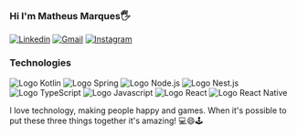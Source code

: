 ### Hi I'm Matheus Marques🖐️
[![Linkedin](https://img.shields.io/badge/LinkedIn-0077B5?style=for-the-badge&logo=linkedin&logoColor=white)](https://www.linkedin.com/in/matheus-marques-costa/)
[![Gmail](https://img.shields.io/badge/Gmail-D14836?style=for-the-badge&logo=gmail&logoColor=white)](mailto:matheusm537@gmail.com)
[![Instagram](https://img.shields.io/badge/Instagram-E4405F?style=for-the-badge&logo=instagram&logoColor=white)](https://www.instagram.com/this.marques/)

<!--- <div height="180em">
![Matheus's GitHub stats](https://github-readme-stats.vercel.app/api?username=Marques537&show_icons=true&theme=radical&count_private=true)
  
[![Top Langs](https://github-readme-stats.vercel.app/api/top-langs/?username=Marques537&layout=compact&theme=radical&count_private=true)](https://github.com/anuraghazra/github-readme-stats)

</div>
-->

### Technologies




<div style="display: inline_block">
  <img aling="center" alt="Logo Kotlin" src="https://img.shields.io/badge/Kotlin-20232A?style=for-the-badge&logo=kotlin&logoColor=61DAFB%22">
  <img aling="center" alt="Logo Spring" src="https://img.shields.io/badge/Spring-20232A?style=for-the-badge&logo=spring">
  <img aling="center" alt="Logo Node.js" src="https://img.shields.io/badge/Node.js-43853D?style=for-the-badge&logo=node.js&logoColor=white">
  <img aling="center" alt="Logo Nest.js" src="https://img.shields.io/badge/Nest-20232A?style=for-the-badge&logo=nestjs&logoColor=ea2845">
  <img aling="center" alt="Logo TypeScript" src="https://img.shields.io/badge/TypeScript-007ACC?style=for-the-badge&logo=typescript&logoColor=white">
  <img aling="center" alt="Logo Javascript" src="https://img.shields.io/badge/JavaScript-F7DF1E?style=for-the-badge&logo=javascript&logoColor=black">
  <img aling="center" alt="Logo React" src="https://img.shields.io/badge/React-20232A?style=for-the-badge&logo=react&logoColor=61DAFB">
  <img aling="center" alt="Logo React Native" src="https://img.shields.io/badge/React_Native-20232A?style=for-the-badge&logo=react&logoColor=61DAFB">

  
  
<!--   <img aling="center" alt="Logo HTML5" src="https://img.shields.io/badge/HTML5-E34F26?style=for-the-badge&logo=html5&logoColor=white"> -->
<!--   <img aling="center" alt="Logo CSS3" src="https://img.shields.io/badge/CSS3-1572B6?style=for-the-badge&logo=css3&logoColor=white"> -->
</div>

I love technology, making people happy and games. When it's possible to put these three things together it's amazing! 💻😄🕹️

